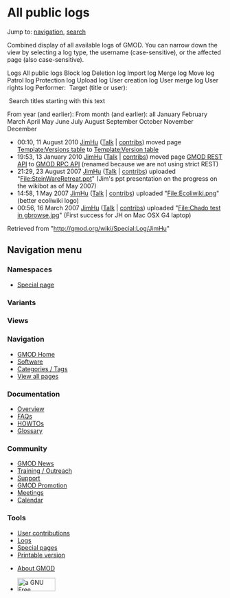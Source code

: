 <div id="mw-page-base" class="noprint">

</div>

<div id="mw-head-base" class="noprint">

</div>

<div id="content" class="mw-body" role="main">

<span id="top"></span>

<div id="mw-js-message" style="display:none;">

</div>



# <span dir="auto">All public logs</span>

<div id="bodyContent">

<div id="contentSub">

</div>

<div id="jump-to-nav" class="mw-jump">

Jump to: [navigation](#mw-navigation), [search](#p-search)

</div>

<div id="mw-content-text">

Combined display of all available logs of GMOD. You can narrow down the
view by selecting a log type, the username (case-sensitive), or the
affected page (also case-sensitive).

Logs All public logs Block log Deletion log Import log Merge log Move
log Patrol log Protection log Upload log User creation log User merge
log User rights log <span style="white-space: nowrap">Performer: </span>
<span style="white-space: nowrap">Target (title or user): </span>

 Search titles starting with this text

From year (and earlier): From month (and earlier): all January February
March April May June July August September October November December

- 00:10, 11 August 2010 <a href="/wiki/User:JimHu" class="mw-userlink"
  title="User:JimHu">JimHu</a> <span class="mw-usertoollinks">(<a
  href="/mediawiki/index.php?title=User_talk:JimHu&amp;action=edit&amp;redlink=1"
  class="new" title="User talk:JimHu (page does not exist)">Talk</a> \|
  [contribs](/wiki/Special:Contributions/JimHu "Special:Contributions/JimHu"))</span>
  moved page <a
  href="/mediawiki/index.php?title=Template:Versions_table&amp;redirect=no"
  class="mw-redirect" title="Template:Versions table">Template:Versions
  table</a> to [Template:Version
  table](/wiki/Template:Version_table "Template:Version table")
- 19:53, 13 January 2010 <a href="/wiki/User:JimHu" class="mw-userlink"
  title="User:JimHu">JimHu</a> <span class="mw-usertoollinks">(<a
  href="/mediawiki/index.php?title=User_talk:JimHu&amp;action=edit&amp;redlink=1"
  class="new" title="User talk:JimHu (page does not exist)">Talk</a> \|
  [contribs](/wiki/Special:Contributions/JimHu "Special:Contributions/JimHu"))</span>
  moved page
  <a href="/mediawiki/index.php?title=GMOD_REST_API&amp;redirect=no"
  class="mw-redirect" title="GMOD REST API">GMOD REST API</a> to [GMOD
  RPC API](/wiki/GMOD_RPC_API "GMOD RPC API")
  <span class="comment">(renamed because we are not using strict
  REST)</span>
- 21:29, 23 August 2007 <a href="/wiki/User:JimHu" class="mw-userlink"
  title="User:JimHu">JimHu</a> <span class="mw-usertoollinks">(<a
  href="/mediawiki/index.php?title=User_talk:JimHu&amp;action=edit&amp;redlink=1"
  class="new" title="User talk:JimHu (page does not exist)">Talk</a> \|
  [contribs](/wiki/Special:Contributions/JimHu "Special:Contributions/JimHu"))</span>
  uploaded
  "[File:SteinWareRetreat.ppt](/wiki/File:SteinWareRetreat.ppt "File:SteinWareRetreat.ppt")"
  <span class="comment">(Jim's ppt presentation on the progress on the
  wikibot as of May 2007)</span>
- 14:58, 1 May 2007 <a href="/wiki/User:JimHu" class="mw-userlink"
  title="User:JimHu">JimHu</a> <span class="mw-usertoollinks">(<a
  href="/mediawiki/index.php?title=User_talk:JimHu&amp;action=edit&amp;redlink=1"
  class="new" title="User talk:JimHu (page does not exist)">Talk</a> \|
  [contribs](/wiki/Special:Contributions/JimHu "Special:Contributions/JimHu"))</span>
  uploaded
  "[File:Ecoliwiki.png](/wiki/File:Ecoliwiki.png "File:Ecoliwiki.png")"
  <span class="comment">(better ecoliwiki logo)</span>
- 00:56, 16 March 2007 <a href="/wiki/User:JimHu" class="mw-userlink"
  title="User:JimHu">JimHu</a> <span class="mw-usertoollinks">(<a
  href="/mediawiki/index.php?title=User_talk:JimHu&amp;action=edit&amp;redlink=1"
  class="new" title="User talk:JimHu (page does not exist)">Talk</a> \|
  [contribs](/wiki/Special:Contributions/JimHu "Special:Contributions/JimHu"))</span>
  uploaded "[File:Chado test in
  gbrowse.jpg](/wiki/File:Chado_test_in_gbrowse.jpg "File:Chado test in gbrowse.jpg")"
  <span class="comment">(First success for JH on Mac OSX G4
  laptop)</span>

</div>

<div class="printfooter">

Retrieved from "<http://gmod.org/wiki/Special:Log/JimHu>"

</div>

<div id="catlinks" class="catlinks catlinks-allhidden">

</div>

<div class="visualClear">

</div>

</div>

</div>

<div id="mw-navigation">

## Navigation menu

<div id="mw-head">



<div id="left-navigation">

<div id="p-namespaces" class="vectorTabs" role="navigation"
aria-labelledby="p-namespaces-label">

### Namespaces

- <span id="ca-nstab-special">[Special
  page](/wiki/Special:Log/JimHu "This is a special page, you cannot edit the page itself")</span>

</div>

<div id="p-variants" class="vectorMenu emptyPortlet" role="navigation"
aria-labelledby="p-variants-label">

### 

### Variants[](#)

<div class="menu">

</div>

</div>

</div>

<div id="right-navigation">

<div id="p-views" class="vectorTabs emptyPortlet" role="navigation"
aria-labelledby="p-views-label">

### Views

</div>



</div>



</div>

</div>

</div>

<div id="mw-panel">

<div id="p-logo" role="banner">

<a href="/wiki/Main_Page"
style="background-image: url(http://gmod.org/images/GMOD-cogs.png);"
title="Visit the main page"></a>

</div>

<div id="p-Navigation" class="portal" role="navigation"
aria-labelledby="p-Navigation-label">

### Navigation

<div class="body">

- <span id="n-GMOD-Home">[GMOD Home](/wiki/Main_Page)</span>
- <span id="n-Software">[Software](/wiki/GMOD_Components)</span>
- <span id="n-Categories-.2F-Tags">[Categories /
  Tags](/wiki/Categories)</span>
- <span id="n-View-all-pages">[View all
  pages](/wiki/Special:AllPages)</span>

</div>

</div>

<div id="p-Documentation" class="portal" role="navigation"
aria-labelledby="p-Documentation-label">

### Documentation

<div class="body">

- <span id="n-Overview">[Overview](/wiki/Overview)</span>
- <span id="n-FAQs">[FAQs](/wiki/Category:FAQ)</span>
- <span id="n-HOWTOs">[HOWTOs](/wiki/Category:HOWTO)</span>
- <span id="n-Glossary">[Glossary](/wiki/Glossary)</span>

</div>

</div>

<div id="p-Community" class="portal" role="navigation"
aria-labelledby="p-Community-label">

### Community

<div class="body">

- <span id="n-GMOD-News">[GMOD News](/wiki/GMOD_News)</span>
- <span id="n-Training-.2F-Outreach">[Training /
  Outreach](/wiki/Training_and_Outreach)</span>
- <span id="n-Support">[Support](/wiki/Support)</span>
- <span id="n-GMOD-Promotion">[GMOD
  Promotion](/wiki/GMOD_Promotion)</span>
- <span id="n-Meetings">[Meetings](/wiki/Meetings)</span>
- <span id="n-Calendar">[Calendar](/wiki/Calendar)</span>

</div>

</div>

<div id="p-tb" class="portal" role="navigation"
aria-labelledby="p-tb-label">

### Tools

<div class="body">

- <span id="t-contributions">[User
  contributions](/wiki/Special:Contributions/JimHu "A list of contributions of this user")</span>
- <span id="t-log">[Logs](/wiki/Special:Log/JimHu)</span>
- <span id="t-specialpages"><a href="/wiki/Special:SpecialPages" accesskey="q"
  title="A list of all special pages [q]">Special pages</a></span>
- <span id="t-print"><a href="/mediawiki/index.php?title=Special:Log/JimHu&amp;printable=yes"
  rel="alternate" accesskey="p"
  title="Printable version of this page [p]">Printable version</a></span>

</div>

</div>

</div>

</div>

<div id="footer" role="contentinfo">

- <span id="footer-places-about">[About
  GMOD](/wiki/GMOD:About "GMOD:About")</span>

<!-- -->

- <span id="footer-copyrightico">[<img src="http://www.gnu.org/graphics/gfdl-logo-small.png" width="88"
  height="31" alt="a GNU Free Documentation License" />](http://www.gnu.org/licenses/fdl-1.3.html)</span>




</div>
